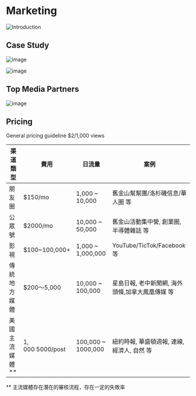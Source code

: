 # Marketing

![Introduction](https://github.com/dotku/marketing/assets/1519232/a2a3a452-145f-4628-8dde-b739f50575c1)

## Case Study

![image](https://github.com/dotku/marketing/assets/1519232/c0021fb4-4b3e-4c9b-82a0-e7be6c45c427)

![image](https://github.com/dotku/marketing/assets/1519232/e39c65e5-69dc-4276-9860-ae1d9af32e73)

## Top Media Partners

![image](https://github.com/dotku/marketing/assets/1519232/ce5d83ac-0755-4a66-90fd-b721fc46dcfc)

## Pricing

General pricing guideline $2/1,000 views

| 渠道類型 | 費用 | 日流量 | 案例 |
| --- | --- | --- | --- |
| 朋友圈 | $150/mo | 1,000 ~ 10,000 | 舊金山幫幫團/洛杉磯信息/華人圈 等 |
| 公眾號 | $2000/mo | 10,000 ~ 50,000 | 舊金山活動集中營, 創業圈, 半導體雜誌 等 |
| 影視 | $100~100,000+ | 1,000 ~ 1,000,000 | YouTube/TicTok/Facebook 等 |
| 傳統地方媒體 | $200～5,000 | 10,000 ~ 100,000 | 星島日報, 老中新聞網, 海外頭條,加拿大鳳凰傳媒 等 |
| 美國主流媒體 ** | $1,000~$5000/post | 100,000 ~ 1000,000 | 紐約時報, 華盛頓週報, 連線, 經濟人, 自然 等 |

** 主流媒體存在潛在的審核流程，存在一定的失敗率

